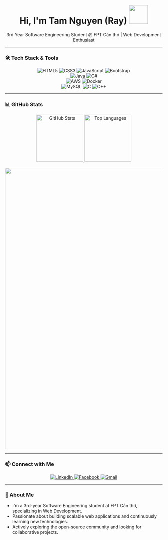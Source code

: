 <div align="center">
  <h1>Hi, I'm Tam Nguyen (Ray) <img src="https://media.giphy.com/media/mGcNjsfWAjY5AEZNw6/giphy.gif" width="60"></h1>
  <p>3rd Year Software Engineering Student @ FPT Cần thơ | Web Development Enthusiast</p>
</div>

---

### 🛠️ Tech Stack & Tools

<div align="center">
  <!-- Frontend -->
  <img src="https://img.shields.io/badge/HTML5-E34F26?style=flat-square&logo=html5&logoColor=white" alt="HTML5" />
  <img src="https://img.shields.io/badge/CSS3-1572B6?style=flat-square&logo=css3&logoColor=white" alt="CSS3" />
  <img src="https://img.shields.io/badge/JavaScript-F7DF1E?style=flat-square&logo=javascript&logoColor=black" alt="JavaScript" />
  <img src="https://img.shields.io/badge/Bootstrap-7952B3?style=flat-square&logo=bootstrap&logoColor=white" alt="Bootstrap" />
  <br />
  <!-- Backend -->
  <img src="https://img.shields.io/badge/Java-007396?style=flat-square&logo=openjdk&logoColor=white" alt="Java" />
  <img src="https://img.shields.io/badge/C%23-239120?style=flat-square&logo=c-sharp&logoColor=white" alt="C#" />
  <br />
  <!-- Cloud & Others -->
  <img src="https://img.shields.io/badge/AWS-232F3E?style=flat-square&logo=amazon-aws&logoColor=white" alt="AWS" />
  <img src="https://img.shields.io/badge/Docker-2496ED?style=flat-square&logo=docker&logoColor=white" alt="Docker" />
  <br />
  <!-- Databases & Languages -->
  <img src="https://img.shields.io/badge/MySQL-4479A1?style=flat-square&logo=mysql&logoColor=white" alt="MySQL" />
  <img src="https://img.shields.io/badge/C-00599C?style=flat-square&logo=c&logoColor=white" alt="C" />
  <img src="https://img.shields.io/badge/C%2B%2B-00599C?style=flat-square&logo=c%2B%2B&logoColor=white" alt="C++" />
</div>

---

### 📊 GitHub Stats

<div align="center">
  <a href="https://github.com/anuraghazra/github-readme-stats">
    <img src="https://github-readme-stats.vercel.app/api?username=KokoroRay&show_icons=true&theme=dark&count_private=true" alt="GitHub Stats" height="150">
  </a>
  <a href="https://github.com/KokoroRay/github-readme-stats">
    <img src="https://github-readme-stats.vercel.app/api/top-langs/?username=KokoroRay&layout=compact&theme=dark" alt="Top Languages" height="150">
  </a>
</div>

<br>
<a href="#" title="Most Used Languages">
   <img  align="center" width="900" src="http://github-profile-summary-cards.vercel.app/api/cards/profile-details?username=KokoroRay&theme=radical" />
</a>
<br>

---

### 📫 Connect with Me

<div align="center">
  <a href="https://www.linkedin.com/in/tam-nguyen-68aa672a9" target="_blank">
    <img src="https://img.shields.io/badge/LinkedIn-0A66C2?style=flat-square&logo=linkedin&logoColor=white" alt="LinkedIn">
  </a>
  <a href="https://www.facebook.com/kokoro.ray.639/" target="_blank">
    <img src="https://img.shields.io/badge/Facebook-1877F2?style=flat-square&logo=facebook&logoColor=white" alt="Facebook">
  </a>
  <a href="mailto:tam.nguyen.ia.cm@gmail.com" target="_blank">
    <img src="https://img.shields.io/badge/Gmail-D14836?style=flat-square&logo=gmail&logoColor=white" alt="Gmail">
  </a>
</div>

---

### 💼 About Me

- I'm a 3rd-year Software Engineering student at FPT Cần thơ, specializing in Web Development.
- Passionate about building scalable web applications and continuously learning new technologies.
- Actively exploring the open-source community and looking for collaborative projects.

